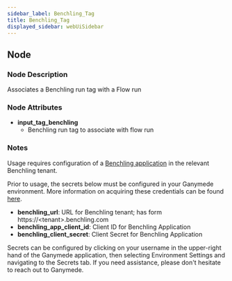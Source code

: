 ```yaml
---
sidebar_label: Benchling_Tag
title: Benchling_Tag
displayed_sidebar: webUiSidebar
---
```


## Node

### Node Description

Associates a Benchling run tag with a Flow run

### Node Attributes

- **input_tag_benchling**
  - Benchling run tag to associate with flow run

### Notes

Usage requires configuration of a
[Benchling application](https://docs.benchling.com/docs/getting-started-benchling-apps#getting-started)
in the relevant Benchling tenant.

Prior to usage, the secrets below must be configured in your Ganymede environment.  More information
on acquiring these credentials can be found [here](https://docs.benchling.com/docs/authentication).
- **benchling_url**: URL for Benchling tenant; has form https://\<tenant\>.benchling.com
- **benchling_app_client_id**: Client ID for Benchling Application
- **benchling_client_secret**: Client Secret for Benchling Application

Secrets can be configured by clicking on your username in the upper-right hand of the Ganymede
application, then selecting Environment Settings and navigating to the Secrets tab.  If you need
assistance, please don't hesitate to reach out to Ganymede.
